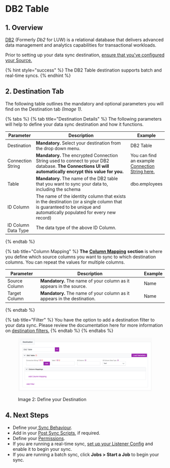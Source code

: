 # DB2 Table

## 1. Overview

[DB2](https://www.ibm.com/products/db2) (Formerly _Db2_ for LUW) is a relational database that delivers advanced data management and analytics capabilities for transactional workloads.&#x20;

Prior to setting up your data sync destination, [ensure that you've configured your Source.](../supported-data-sync-sources/)

{% hint style="success" %}
The DB2 Table destination supports batch and real-time syncs.
{% endhint %}

## 2. Destination Tab

The following table outlines the mandatory and optional parameters you will find on the Destination tab _(Image 1)._

{% tabs %}
{% tab title="Destination Details" %}
The following parameters will help to define your data sync destination and how it functions.

<table><thead><tr><th>Parameter</th><th width="289.66666666666663">Description</th><th>Example</th></tr></thead><tbody><tr><td>Destination</td><td><strong>Mandatory.</strong> Select your destination from the drop down menu.</td><td>DB2 Table</td></tr><tr><td>Connection String</td><td><strong>Mandatory.</strong>  The encrypted Connection String used to connect to your DB2 database. <strong>The Connections UI will automatically encrypt this value for you.</strong></td><td>You can find an example <a href="https://www.connectionstrings.com/ibm-db2/">Connection String here.</a></td></tr><tr><td>Table</td><td><strong>Mandatory.</strong> The name of the DB2 table that you want to sync your data to, including the schema</td><td>dbo.employees</td></tr><tr><td>ID Column</td><td>The name of the identity column that exists in the destination (or a single column that is guaranteed to be unique and automatically populated for every new record) </td><td></td></tr><tr><td>ID Column Data Type</td><td>The data type of the above ID Column. </td><td></td></tr></tbody></table>
{% endtab %}

{% tab title="Column Mapping" %}
**The** [**Column Mapping**](../building-data-syncs/columns-and-mappings/#3.-column-mappings) **section** is where you define which source columns you want to sync to which destination columns. You can repeat the values for multiple columns.

| Parameter     | Description                                                              | Example |
| ------------- | ------------------------------------------------------------------------ | ------- |
| Source Column | **Mandatory.** The name of your column as it appears in the source.      | Name    |
| Target Column | **Mandatory.** The name of your column as it appears in the destination. | Name    |
{% endtab %}

{% tab title="Filter" %}
You have the option to add a destination filter to your data sync. Please review the documentation here for more information on [destination filters.](../building-data-syncs/advanced-settings/filters.md#target-filters)
{% endtab %}
{% endtabs %}

<figure><img src="../../.gitbook/assets/image (138).png" alt=""><figcaption><p>Image 2: Define your Destination</p></figcaption></figure>

## 4. Next Steps

* Define your[ Sync Behaviour](../building-data-syncs/sync-behaviour.md).
* Add in your [Post Sync Scripts](../building-data-syncs/advanced-settings/post-sync-scripts.md), if required.
* Define your [Permissions](../building-data-syncs/#2.-create-a-data-sync-configuration).
* If you are running a real-time sync, [set up your Listener Config](../supported-real-time-sync-stream-sources/) and enable it to begin your sync.
* If you are running a batch sync, click **Jobs > Start a Job** to begin your sync.
